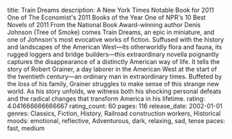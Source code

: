 title: Train Dreams
description: A New York Times Notable Book for 2011 One of The Economist's 2011 Books of the Year One of NPR's 10 Best Novels of 2011 From the National Book Award-winning author Denis Johnson (Tree of Smoke) comes Train Dreams, an epic in miniature, and one of Johnson's most evocative works of fiction. Suffused with the history and landscapes of the American West—its otherworldly flora and fauna, its rugged loggers and bridge builders—this extraordinary novella poignantly captures the disappearance of a distinctly American way of life. It tells the story of Robert Grainer, a day laborer in the American West at the start of the twentieth century—an ordinary man in extraordinary times. Buffeted by the loss of his family, Grainer struggles to make sense of this strange new world. As his story unfolds, we witness both his shocking personal defeats and the radical changes that transform America in his lifetime.
rating: 4.041666666666667
rating_count: 60
pages: 116
release_date: 2002-01-01
genres: Classics, Fiction, History, Railroad construction workers, Historical
moods: emotional, reflective, Adventurous, dark, relaxing, sad, tense
paces: fast, medium